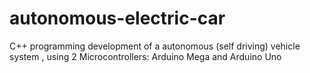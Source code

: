 # autonomous-electric-car
C++ programming development of a autonomous (self driving) vehicle system , using 2 Microcontrollers: Arduino Mega and Arduino Uno
